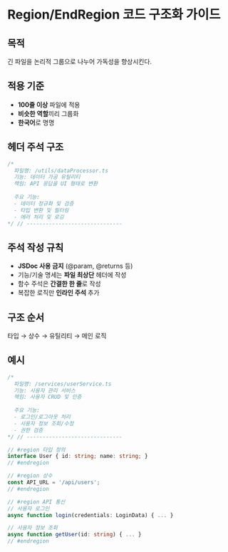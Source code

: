 # Region/EndRegion 코드 구조화 가이드

## 목적
긴 파일을 논리적 그룹으로 나누어 가독성을 향상시킨다.

## 적용 기준
- **100줄 이상** 파일에 적용
- **비슷한 역할**끼리 그룹화
- **한국어**로 명명

## 헤더 주석 구조
```typescript
/* 
  파일명: /utils/dataProcessor.ts
  기능: 데이터 가공 유틸리티
  책임: API 응답을 UI 형태로 변환
  
  주요 기능:
  - 데이터 정규화 및 검증
  - 타입 변환 및 필터링
  - 에러 처리 및 로깅
*/ // ------------------------------
```

## 주석 작성 규칙
- **JSDoc 사용 금지** (@param, @returns 등)
- 기능/기술 명세는 **파일 최상단** 헤더에 작성
- 함수 주석은 **간결한 한 줄**로 작성
- 복잡한 로직만 **인라인 주석** 추가

## 구조 순서
타입 → 상수 → 유틸리티 → 메인 로직

## 예시
```typescript
/* 
  파일명: /services/userService.ts
  기능: 사용자 관리 서비스
  책임: 사용자 CRUD 및 인증
  
  주요 기능:
  - 로그인/로그아웃 처리
  - 사용자 정보 조회/수정
  - 권한 검증
*/ // ------------------------------

// #region 타입 정의
interface User { id: string; name: string; }
// #endregion

// #region 상수
const API_URL = '/api/users';
// #endregion

// #region API 통신
// 사용자 로그인
async function login(credentials: LoginData) { ... }

// 사용자 정보 조회  
async function getUser(id: string) { ... }
// #endregion
``` 